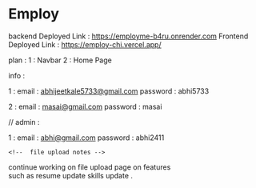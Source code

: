# Employ
backend Deployed Link : https://employme-b4ru.onrender.com
Frontend Deployed Link : https://employ-chi.vercel.app/













plan : 
1 : Navbar 
2 : Home Page 


info :


1 : email : abhijeetkale5733@gmail.com
    password : abhi5733

2 : email : masai@gmail.com
    password : masai     



// admin :

1 : email : abhi@gmail.com
    password : abhi2411



    <!--  file upload notes -->


continue working on file upload page on features  
such as resume update skills update  .
    
